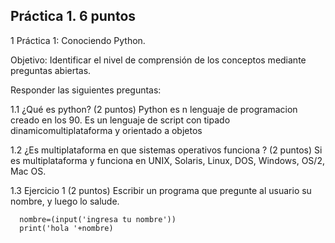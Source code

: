 ## Práctica 1. 6 puntos
1 Práctica 1: Conociendo Python.

Objetivo: Identificar el nivel de comprensión de los conceptos mediante preguntas
abiertas.

Responder las siguientes preguntas:

1.1 ¿Qué es python? (2 puntos)
Python es n lenguaje de programacion creado en los 90. Es un lenguaje de script con tipado dinamicomultiplataforma y orientado a objetos

1.2 ¿Es multiplataforma en que sistemas operativos funciona ? (2 puntos)
Si es multiplataforma y funciona en UNIX, Solaris, Linux, DOS, Windows, OS/2, Mac OS.

1.3 Ejercicio 1 (2 puntos)
Escribir un programa que pregunte al usuario su nombre, y luego lo salude.

      nombre=(input('ingresa tu nombre'))
      print('hola '+nombre)
